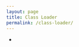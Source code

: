 ```yaml
---
layout: page
title: Class Loader
permalink: /class-loader/
---
```


-            
           
        
